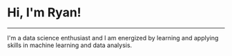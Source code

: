 # Hi, I'm Ryan!

---

I'm a data science enthusiast and I am energized by learning and applying skills in machine learning and data analysis.

<!---
rparkr/rparkr is a ✨ special ✨ repository because its `README.md` (this file) appears on your GitHub profile.
You can click the Preview link to take a look at your changes.
--->
